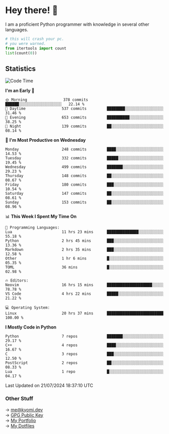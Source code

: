 # Hey there! 👋

I am a proficient Python programmer with knowledge in several other languages.

```py
# this will crash your pc.
# you were warned.
from itertools import count
list(count(0))
```

## Statistics
<!--START_SECTION:waka-->
![Code Time](http://img.shields.io/badge/Code%20Time-1%2C509%20hrs%2025%20mins-blue)

**I'm an Early 🐤** 

```text
🌞 Morning                378 commits         ██████░░░░░░░░░░░░░░░░░░░   22.14 % 
🌆 Daytime                537 commits         ████████░░░░░░░░░░░░░░░░░   31.46 % 
🌃 Evening                653 commits         ██████████░░░░░░░░░░░░░░░   38.25 % 
🌙 Night                  139 commits         ██░░░░░░░░░░░░░░░░░░░░░░░   08.14 % 
```
📅 **I'm Most Productive on Wednesday** 

```text
Monday                   248 commits         ████░░░░░░░░░░░░░░░░░░░░░   14.53 % 
Tuesday                  332 commits         █████░░░░░░░░░░░░░░░░░░░░   19.45 % 
Wednesday                499 commits         ███████░░░░░░░░░░░░░░░░░░   29.23 % 
Thursday                 148 commits         ██░░░░░░░░░░░░░░░░░░░░░░░   08.67 % 
Friday                   180 commits         ███░░░░░░░░░░░░░░░░░░░░░░   10.54 % 
Saturday                 147 commits         ██░░░░░░░░░░░░░░░░░░░░░░░   08.61 % 
Sunday                   153 commits         ██░░░░░░░░░░░░░░░░░░░░░░░   08.96 % 
```


📊 **This Week I Spent My Time On** 

```text
💬 Programming Languages: 
Lua                      11 hrs 23 mins      ██████████████░░░░░░░░░░░   55.18 % 
Python                   2 hrs 45 mins       ███░░░░░░░░░░░░░░░░░░░░░░   13.36 % 
Markdown                 2 hrs 35 mins       ███░░░░░░░░░░░░░░░░░░░░░░   12.58 % 
Other                    1 hr 6 mins         █░░░░░░░░░░░░░░░░░░░░░░░░   05.35 % 
TOML                     36 mins             █░░░░░░░░░░░░░░░░░░░░░░░░   02.98 % 

🔥 Editors: 
Neovim                   16 hrs 15 mins      ████████████████████░░░░░   78.78 % 
VS Code                  4 hrs 22 mins       █████░░░░░░░░░░░░░░░░░░░░   21.22 % 

💻 Operating System: 
Linux                    20 hrs 37 mins      █████████████████████████   100.00 % 
```

**I Mostly Code in Python** 

```text
Python                   7 repos             ███████░░░░░░░░░░░░░░░░░░   29.17 % 
C++                      4 repos             ████░░░░░░░░░░░░░░░░░░░░░   16.67 % 
C                        3 repos             ███░░░░░░░░░░░░░░░░░░░░░░   12.50 % 
PostScript               2 repos             ██░░░░░░░░░░░░░░░░░░░░░░░   08.33 % 
Lua                      1 repo              █░░░░░░░░░░░░░░░░░░░░░░░░   04.17 % 
```




 Last Updated on 21/07/2024 18:37:10 UTC
<!--END_SECTION:waka-->

### Other Stuff

→ [me@kyomi.dev](mailto:me@kyomi.dev)\
→ [GPG Public Key](https://github.com/bitterteriyaki.gpg)\
→ [My Portfolio](https://kyomi.dev)\
→ [My Dotfiles](https://github.com/bitterteriyaki/dotfiles)
